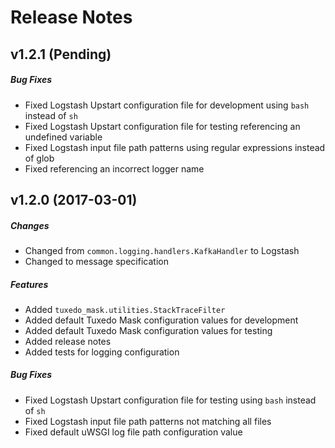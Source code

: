 # Release Notes

## v1.2.1 (Pending)
##### Bug Fixes
- Fixed Logstash Upstart configuration file for development using `bash` instead of `sh`
- Fixed Logstash Upstart configuration file for testing referencing an undefined variable
- Fixed Logstash input file path patterns using regular expressions instead of glob
- Fixed referencing an incorrect logger name

## v1.2.0 (2017-03-01)
##### Changes
- Changed from `common.logging.handlers.KafkaHandler` to Logstash
- Changed to message specification

##### Features
- Added `tuxedo_mask.utilities.StackTraceFilter`
- Added default Tuxedo Mask configuration values for development
- Added default Tuxedo Mask configuration values for testing
- Added release notes
- Added tests for logging configuration

##### Bug Fixes
- Fixed Logstash Upstart configuration file for testing using `bash` instead of `sh`
- Fixed Logstash input file path patterns not matching all files
- Fixed default uWSGI log file path configuration value
